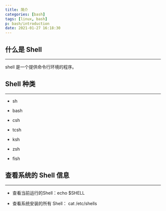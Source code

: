 ```yaml
---
title: 简介
categories: [bash]
tags: [linux, bash]
p: bash/introduction
date: 2021-01-27 16:18:30
---
```




## 什么是 Shell

---

 shell 是一个提供命令行环境的程序。

<!-- more -->

## Shell 种类

---


- sh 

- bash

- csh

- tcsh

- ksh

- zsh

- fish

## 查看系统的 Shell 信息

---


- 查看当前运行的Shell：echo $SHELL

- 查看系统安装的所有 Shell： cat /etc/shells

